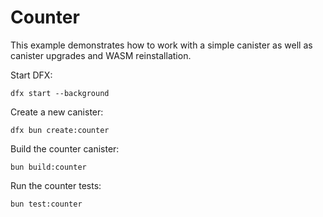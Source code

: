# Counter

This example demonstrates how to work with a simple canister as well as canister upgrades and WASM reinstallation.

Start DFX:

```shell
dfx start --background
```

Create a new canister:

```shell
dfx bun create:counter
```

Build the counter canister:

```shell
bun build:counter
```

Run the counter tests:

```shell
bun test:counter
```

